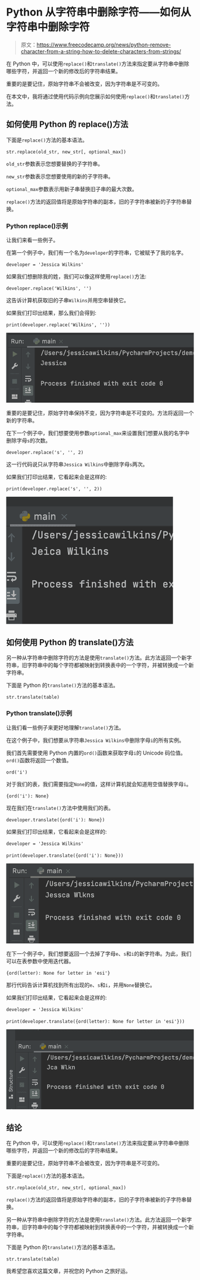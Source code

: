 # Python 从字符串中删除字符——如何从字符串中删除字符

> 原文：<https://www.freecodecamp.org/news/python-remove-character-from-a-string-how-to-delete-characters-from-strings/>

在 Python 中，可以使用`replace()`和`translate()`方法来指定要从字符串中删除哪些字符，并返回一个新的修改后的字符串结果。

重要的是要记住，原始字符串不会被改变，因为字符串是不可变的。

在本文中，我将通过使用代码示例向您展示如何使用`replace()`和`translate()`方法。

## 如何使用 Python 的 replace()方法

下面是`replace()`方法的基本语法。

```
str.replace(old_str, new_str[, optional_max])
```

`old_str`参数表示您想要替换的子字符串。

`new_str`参数表示您想要使用的新的子字符串。

`optional_max`参数表示用新子串替换旧子串的最大次数。

`replace()`方法的返回值将是原始字符串的副本，旧的子字符串被新的子字符串替换。

### Python replace()示例

让我们来看一些例子。

在第一个例子中，我们有一个名为`developer`的字符串，它被赋予了我的名字。

```
developer = 'Jessica Wilkins'
```

如果我们想删除我的姓，我们可以像这样使用`replace()`方法:

```
developer.replace('Wilkins', '')
```

这告诉计算机获取旧的子串`Wilkins`并用空串替换它。

如果我们打印出结果，那么我们会得到:

```
print(developer.replace('Wilkins', ''))
```

![Screen-Shot-2022-03-06-at-8.41.55-PM](img/e3b7c82a74937df7d47f99c86a62e45f.png)

重要的是要记住，原始字符串保持不变，因为字符串是不可变的。方法将返回一个新的字符串。

在下一个例子中，我们想要使用参数`optional_max`来设置我们想要从我的名字中删除字母`s`的次数。

```
developer.replace('s', '', 2)
```

这一行代码说只从字符串`Jessica Wilkins`中删除字母`s`两次。

如果我们打印出结果，它看起来会是这样的:

```
print(developer.replace('s', '', 2))
```

![Screen-Shot-2022-03-06-at-8.55.22-PM](img/c47b3c309c2c1e85a354d9818559de45.png)

## 如何使用 Python 的 translate()方法

另一种从字符串中删除字符的方法是使用`translate()`方法。此方法返回一个新字符串，旧字符串中的每个字符都被映射到转换表中的一个字符，并被转换成一个新字符串。

下面是 Python 的`translate()`方法的基本语法。

```
str.translate(table)
```

### Python translate()示例

让我们看一些例子来更好地理解`translate()`方法。

在这个例子中，我们想要从字符串`Jessica Wilkins`中删除字母`i`的所有实例。

我们首先需要使用 Python 内置的`ord()`函数来获取字母`i`的 Unicode 码位值。`ord()`函数将返回一个数值。

```
ord('i')
```

对于我们的表，我们需要指定`None`的值，这样计算机就会知道用空值替换字母`i`。

```
{ord('i'): None}
```

现在我们在`translate()`方法中使用我们的表。

```
developer.translate({ord('i'): None})
```

如果我们打印出结果，它看起来会是这样的:

```
developer = 'Jessica Wilkins'

print(developer.translate({ord('i'): None}))
```

![Screen-Shot-2022-03-06-at-10.24.52-PM](img/4417688bce7ae80ac58bb12c368d61bb.png)

在下一个例子中，我们想要返回一个去掉了字母`e`、`s`和`i`的新字符串。为此，我们可以在表参数中使用迭代器。

```
{ord(letter): None for letter in 'esi'}
```

那行代码告诉计算机找到所有出现的`e`、`s`和`i`，并用`None`替换它。

如果我们打印出结果，它看起来会是这样的:

```
developer = 'Jessica Wilkins'

print(developer.translate({ord(letter): None for letter in 'esi'}))
```

![Screen-Shot-2022-03-06-at-10.37.10-PM](img/bc465be99010a71a8c762747110077b9.png)

## 结论

在 Python 中，可以使用`replace()`和`translate()`方法来指定要从字符串中删除哪些字符，并返回一个新的修改后的字符串结果。

重要的是要记住，原始字符串不会被改变，因为字符串是不可变的。

下面是`replace()`方法的基本语法。

```
str.replace(old_str, new_str[, optional_max])
```

`replace()`方法的返回值将是原始字符串的副本，旧的子字符串被新的子字符串替换。

另一种从字符串中删除字符的方法是使用`translate()`方法。此方法返回一个新字符串，旧字符串中的每个字符都被映射到转换表中的一个字符，并被转换成一个新字符串。

下面是 Python 的`translate()`方法的基本语法。

```
str.translate(table)
```

我希望您喜欢这篇文章，并祝您的 Python 之旅好运。